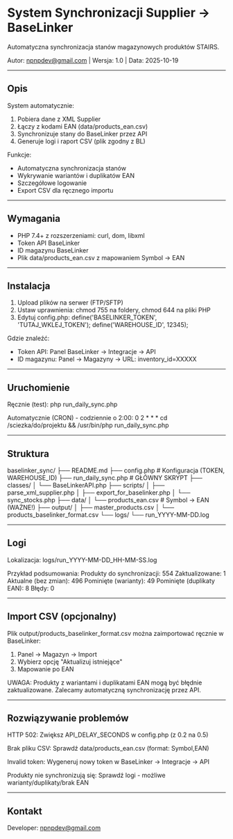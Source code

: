 # System Synchronizacji Supplier → BaseLinker

Automatyczna synchronizacja stanów magazynowych produktów STAIRS.

Autor: npnpdev@gmail.com | Wersja: 1.0 | Data: 2025-10-19

---

## Opis

System automatycznie:
1. Pobiera dane z XML Supplier
2. Łączy z kodami EAN (data/products_ean.csv)
3. Synchronizuje stany do BaseLinker przez API
4. Generuje logi i raport CSV (plik zgodny z BL)

Funkcje:
- Automatyczna synchronizacja stanów
- Wykrywanie wariantów i duplikatów EAN
- Szczegółowe logowanie
- Export CSV dla ręcznego importu

---

## Wymagania

- PHP 7.4+ z rozszerzeniami: curl, dom, libxml
- Token API BaseLinker
- ID magazynu BaseLinker
- Plik data/products_ean.csv z mapowaniem Symbol → EAN

---

## Instalacja

1. Upload plików na serwer (FTP/SFTP)
2. Ustaw uprawnienia: chmod 755 na foldery, chmod 644 na pliki PHP
3. Edytuj config.php:
   define('BASELINKER_TOKEN', 'TUTAJ_WKLEJ_TOKEN');
   define('WAREHOUSE_ID', 12345);

Gdzie znaleźć:
- Token API: Panel BaseLinker → Integracje → API
- ID magazynu: Panel → Magazyny → URL: inventory_id=XXXXX

---

## Uruchomienie

Ręcznie (test):
php run_daily_sync.php

Automatycznie (CRON) - codziennie o 2:00:
0 2 * * * cd /sciezka/do/projektu && /usr/bin/php run_daily_sync.php

---

## Struktura

baselinker_sync/
├── README.md
├── config.php                  # Konfiguracja (TOKEN, WAREHOUSE_ID)
├── run_daily_sync.php          # GŁÓWNY SKRYPT
├── classes/
│   └── BaseLinkerAPI.php
├── scripts/
│   ├── parse_xml_supplier.php
│   ├── export_for_baselinker.php
│   └── sync_stocks.php
├── data/
│   └── products_ean.csv        # Symbol → EAN (WAŻNE!)
├── output/
│   ├── master_products.csv
│   └── products_baselinker_format.csv
└── logs/
    └── run_YYYY-MM-DD.log

---

## Logi

Lokalizacja: logs/run_YYYY-MM-DD_HH-MM-SS.log

Przykład podsumowania:
Produkty do synchronizacji:  554
Zaktualizowane:              1
Aktualne (bez zmian):        496
Pominięte (warianty):        49
Pominięte (duplikaty EAN):   8
Błędy:                       0

---

## Import CSV (opcjonalny)

Plik output/products_baselinker_format.csv można zaimportować ręcznie w BaseLinker:
1. Panel → Magazyn → Import
2. Wybierz opcję "Aktualizuj istniejące"
3. Mapowanie po EAN

UWAGA: Produkty z wariantami i duplikatami EAN mogą być błędnie zaktualizowane. Zalecamy automatyczną synchronizację przez API.

---

## Rozwiązywanie problemów

HTTP 502: Zwiększ API_DELAY_SECONDS w config.php (z 0.2 na 0.5)

Brak pliku CSV: Sprawdź data/products_ean.csv (format: Symbol,EAN)

Invalid token: Wygeneruj nowy token w BaseLinker → Integracje → API

Produkty nie synchronizują się: Sprawdź logi - możliwe warianty/duplikaty/brak EAN

---

## Kontakt

Developer: npnpdev@gmail.com